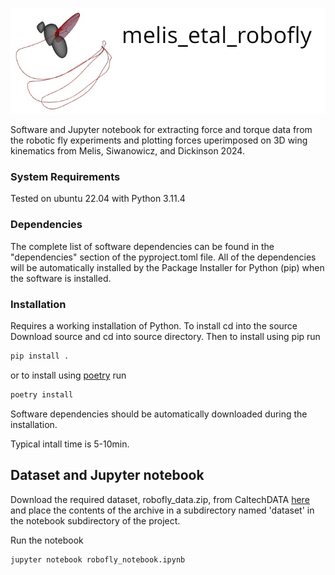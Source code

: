 ![header](images/robofly_header.png)

Software and Jupyter notebook for extracting force and torque data from the
robotic fly experiments and plotting forces uperimposed on 3D wing kinematics
from Melis, Siwanowicz, and Dickinson 2024.

### System Requirements

Tested on ubuntu 22.04 with Python 3.11.4

### Dependencies
The complete list of software dependencies can be found in the "dependencies"
section of the pyproject.toml file. All of the dependencies will be
automatically installed by the Package Installer for Python (pip) when the
software is installed.

### Installation
Requires a working installation of Python. To install cd into the source
Download source and cd into source directory. Then to install using pip run 

```bash
pip install .
```

or to install using [poetry](https://python-poetry.org/) run

```bash
poetry install
```

Software dependencies should be automatically downloaded during the
installation. 

Typical intall time is 5-10min.

## Dataset and Jupyter notebook 

Download the required dataset, robofly_data.zip, from CaltechDATA
[here](https://data.caltech.edu/records/aypcy-ck464) and place the contents of
the archive in a subdirectory named 'dataset' in the notebook subdirectory of
the project.  

Run the notebook
```bash
jupyter notebook robofly_notebook.ipynb
```







